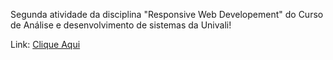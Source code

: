 Segunda atividade da disciplina "Responsive Web Developement" do Curso de Análise e desenvolvimento de sistemas da Univali!

Link: [Clique Aqui](https://as-gaspar.github.io/carta-univali/)

